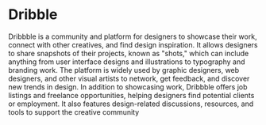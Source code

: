 # Dribble
Dribbble is a community and platform for designers to showcase their work, connect with other creatives, and find design inspiration. It allows designers to share snapshots of their projects, known as "shots," which can include anything from user interface designs and illustrations to typography and branding work. The platform is widely used by graphic designers, web designers, and other visual artists to network, get feedback, and discover new trends in design. In addition to showcasing work, Dribbble offers job listings and freelance opportunities, helping designers find potential clients or employment. It also features design-related discussions, resources, and tools to support the creative community
